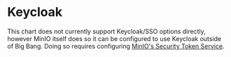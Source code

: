 # Keycloak

This chart does not currently support Keycloak/SSO options directly, however MinIO itself does so it can be configured to use Keycloak outside of Big Bang. Doing so requires configuring [MinIO's Security Token Service](https://docs.min.io/docs/minio-sts-quickstart-guide.html).
